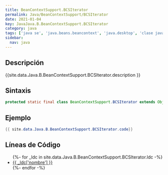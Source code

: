 ```yaml
---
title: BeanContextSupport.BCSIterator
permalink: Java/BeanContextSupport/BCSIterator
date: 2021-01-04
key: JavaJava.B.BeanContextSupport.BCSIterator
category: java
tags: ['java se', 'java.beans.beancontext', 'java.desktop', 'clase java', 'Java 1.0']
sidebar: 
  nav: java
---
```


## Descripción
{{site.data.Java.B.BeanContextSupport.BCSIterator.description }}

## Sintaxis
~~~java
protected static final class BeanContextSupport.BCSIterator extends Object implements Iterator<Object>
~~~

## Ejemplo
~~~java
{{ site.data.Java.B.BeanContextSupport.BCSIterator.code}}
~~~

## Líneas de Código
<ul>
{%- for _ldc in site.data.Java.B.BeanContextSupport.BCSIterator.ldc -%}
   <li>
       <a href="{{_ldc['url'] }}">{{ _ldc['nombre'] }}</a>
   </li>
{%- endfor -%}
</ul>
